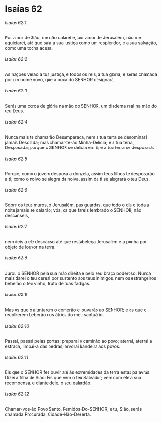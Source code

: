 # Isaías 62

###### Isaías 62:1

Por amor de Sião, me não calarei e, por amor de Jerusalém, não me aquietarei, até que saia a sua justiça como um resplendor, e a sua salvação, como uma tocha acesa.

###### Isaías 62:2

As nações verão a tua justiça, e todos os reis, a tua glória; e serás chamada por um nome novo, que a boca do SENHOR designará.

###### Isaías 62:3

Serás uma coroa de glória na mão do SENHOR, um diadema real na mão do teu Deus.

###### Isaías 62:4

Nunca mais te chamarão Desamparada, nem a tua terra se denominará jamais Desolada; mas chamar-te-ão Minha-Delícia; e à tua terra, Desposada; porque o SENHOR se delicia em ti; e a tua terra se desposará.

###### Isaías 62:5

Porque, como o jovem desposa a donzela, assim teus filhos te desposarão a ti; como o noivo se alegra da noiva, assim de ti se alegrará o teu Deus.

###### Isaías 62:6

Sobre os teus muros, ó Jerusalém, pus guardas, que todo o dia e toda a noite jamais se calarão; vós, os que fareis lembrado o SENHOR, não descanseis,

###### Isaías 62:7

nem deis a ele descanso até que restabeleça Jerusalém e a ponha por objeto de louvor na terra.

###### Isaías 62:8

Jurou o SENHOR pela sua mão direita e pelo seu braço poderoso: Nunca mais darei o teu cereal por sustento aos teus inimigos, nem os estrangeiros beberão o teu vinho, fruto de tuas fadigas.

###### Isaías 62:9

Mas os que o ajuntarem o comerão e louvarão ao SENHOR; e os que o recolherem beberão nos átrios do meu santuário.

###### Isaías 62:10

Passai, passai pelas portas; preparai o caminho ao povo; aterrai, aterrai a estrada, limpai-a das pedras; arvorai bandeira aos povos.

###### Isaías 62:11

Eis que o SENHOR fez ouvir até às extremidades da terra estas palavras: Dizei à filha de Sião: Eis que vem o teu Salvador; vem com ele a sua recompensa, e diante dele, o seu galardão.

###### Isaías 62:12

Chamar-vos-ão Povo Santo, Remidos-Do-SENHOR; e tu, Sião, serás chamada Procurada, Cidade-Não-Deserta.


